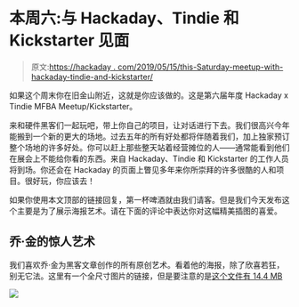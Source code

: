 # 本周六:与 Hackaday、Tindie 和 Kickstarter 见面

> 原文:[https://hackaday . com/2019/05/15/this-Saturday-meetup-with-hackaday-tindie-and-kickstarter/](https://hackaday.com/2019/05/15/this-saturday-meetup-with-hackaday-tindie-and-kickstarter/)

如果这个周末你在旧金山附近，这就是你应该做的。这是第六届年度 Hackaday x Tindie MFBA Meetup/Kickstarter。

来和硬件黑客们一起玩吧，带上你自己的项目，让对话进行下去。我们很高兴今年能搬到一个新的更大的场地。过去五年的所有好处都将伴随着我们，加上独家预订整个场地的许多好处。你可以赶上那些整天站着经营摊位的人——通常能看到他们在展会上不能给你看的东西。来自 Hackaday、Tindie 和 Kickstarter 的工作人员将到场。你还会在 Hackaday 的页面上瞥见多年来你所崇拜的许多很酷的人和项目。很好玩，你应该去！

如果你使用本文顶部的链接回复，第一杯啤酒就由我们请客。但是我们今天发布这个主要是为了展示海报艺术。请在下面的评论中表达你对这幅精美插图的喜爱。

## 乔·金的惊人艺术

我们喜欢乔·金为黑客文章创作的所有原创艺术。看着他的海报，除了欣喜若狂，别无它法。这里有一个全尺寸图片的链接，但是要注意的是[这个文件有 14.4 MB](https://hackaday.com/wp-content/uploads/2019/05/MFBA_meetup.jpg)

![](../Images/f0a6c0784d99a0ab0bc989b932254ea7.png)